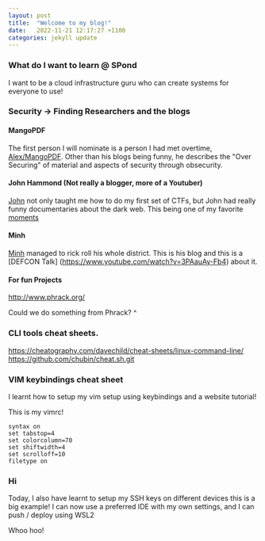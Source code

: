 ```yaml
---
layout: post
title:  "Welcome to my blog!"
date:   2022-11-21 12:17:27 +1100
categories: jekyll update
---
```


### What do I want to learn @ SPond

I want to be a cloud infrastructure guru who can create systems for everyone to use!

### Security -> Finding Researchers and the blogs

#### MangoPDF

The first person I will nominate is a person I had met overtime, 
[Alex/MangoPDF](https://mango.pdf.zone/). 
Other than his blogs being funny, he describes the "Over Securing" 
of material and aspects of security through obsecurity. 

#### John Hammond (Not really a blogger, more of a Youtuber)

[John](https://www.youtube.com/c/JohnHammond010/) not only taught me
 how to do my first set of CTFs, but John had really funny
 documentaries about the dark web. This being one of my favorite 
[moments](https://youtu.be/iP5C5LLhHMQ?t=411)

#### Minh 

[Minh](https://whitehoodhacker.net/posts/2021-10-04-the-big-rick) 
managed to rick roll his whole district. 
This is his blog and this is a [DEFCON Talk]
(https://www.youtube.com/watch?v=3PAauAy-Fb4) about it. 

#### For fun Projects

http://www.phrack.org/

Could we do something from Phrack? ^ 

### CLI tools cheat sheets.

https://cheatography.com/davechild/cheat-sheets/linux-command-line/
https://github.com/chubin/cheat.sh.git

### VIM keybindings cheat sheet

I learnt how to setup my vim setup using keybindings and a website
tutorial!

This is my vimrc!

```
syntax on
set tabstop=4
set colorcolumn=70
set shiftwidth=4
set scrolloff=10
filetype on
```

### Hi

Today, I also have learnt to setup my SSH keys on different devices
this is a big example! I can now use a preferred IDE with my own settings,
and I can push / deploy using WSL2

Whoo hoo!

